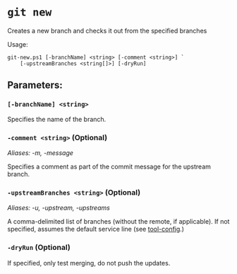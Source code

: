# `git new`

Creates a new branch and checks it out from the specified branches

Usage:

    git-new.ps1 [-branchName] <string> [-comment <string>] `
        [-upstreamBranches <string[]>] [-dryRun]

## Parameters:

### `[-branchName] <string>`

Specifies the name of the branch.

### `-comment <string>` (Optional)

_Aliases: -m, -message_

Specifies a comment as part of the commit message for the upstream branch.

### `-upstreamBranches <string>` (Optional)

_Aliases: -u, -upstream, -upstreams_

A comma-delimited list of branches (without the remote, if applicable). If not
specified, assumes the default service line (see [tool-config][tool-config].)

### `-dryRun` (Optional)

If specified, only test merging, do not push the updates.

[tool-config]: ./tool-config.md
